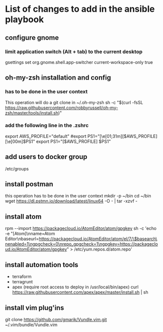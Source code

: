 # List of changes to add in the ansible playbook

## configure gnome

### limit application switch (Alt + tab) to the current desktop
gsettings set org.gnome.shell.app-switcher current-workspace-only true


## oh-my-zsh installation and config

### has to be done in the user context
This operation will do a git clone in ~/.oh-my-zsh
sh -c "$(curl -fsSL https://raw.githubusercontent.com/robbyrussell/oh-my-zsh/master/tools/install.sh)"

### add the following line in the .zshrc
export AWS_PROFILE="default"
#export PS1="\[\e[01;31m\][\$AWS_PROFILE]\[\e[00m\]$PS1"
export PS1="[\$AWS_PROFILE] $PS1"


## add users to docker group
/etc/groups

## install postman
this operation has to be done in the user context
mkdir -p ~/bin
cd ~/bin
wget https://dl.pstmn.io/download/latest/linux64 -O - | tar -xzvf -

## install atom
rpm --import https://packagecloud.io/AtomEditor/atom/gpgkey
sh -c 'echo -e "[Atom]\nname=Atom Editor\nbaseurl=https://packagecloud.io/AtomEditor/atom/el/7/\$basearch\nenabled=1\ngpgcheck=0\nrepo_gpgcheck=1\ngpgkey=https://packagecloud.io/AtomEditor/atom/gpgkey" > /etc/yum.repos.d/atom.repo'


## install automation tools
- terraform
- terragrunt
- apex (require root access to deploy in /usr/local/bin/apex)
curl https://raw.githubusercontent.com/apex/apex/master/install.sh | sh

## install vim plug'ins
git clone https://github.com/gmarik/Vundle.vim.git ~/.vim/bundle/Vundle.vim

